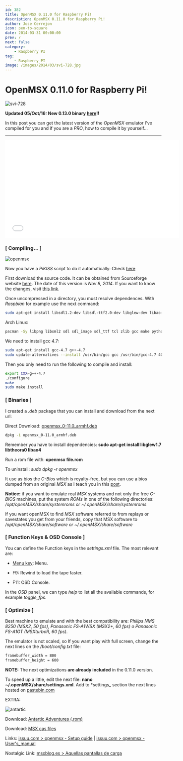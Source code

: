 ```yaml
---
id: 382
title: OpenMSX 0.11.0 for Raspberry Pi!
description: OpenMSX 0.11.0 for Raspberry Pi!
author: Jose Cerrejon
icon: pen-to-square
date: 2014-03-31 00:00:00
prev: /
next: false
category:
    - Raspberry PI
tag:
    - Raspberry PI
image: /images/2014/03/svi-728.jpg
---
```


# OpenMSX 0.11.0 for Raspberry Pi!

![svi-728](/images/2014/03/svi-728.jpg)

**Updated 05/Oct/16: New 0.13.0 binary [here](/post.php?id=748)!!**

In this post you can get the latest version of the _OpenMSX_ emulator I've compiled for you and if you are a _PRO_, how to compile it by yourself...

---

<iframe width="560" height="315" src="//www.youtube.com/embed/A4CcJX2AqvA" frameborder="0" allowfullscreen></iframe>

### [ Compiling... ]

![openmsx](/images/2014/03/compiling_openmsx.jpg)

Now you have a _PiKISS_ script to do it automatically: Check [here](https://raw.githubusercontent.com/jmcerrejon/PiKISS/master/scripts/emus/msx.sh)

First download the source code. It can be obtained from Sourceforge website [here](https://downloads.sourceforge.net/openmsx/openmsx-0.10.0.tar.gz). The date of this version is _Nov 8, 2014_. If you want to know the changes, visit [this link](https://sourceforge.net/projects/openmsx/files/openmsx/0.11.0/).

Once uncompressed in a directory, you must resolve dependences. With _Raspbian_ for example use the next command:

```bash
sudo apt-get install libsdl1.2-dev libsdl-ttf2.0-dev libglew-dev libao-dev libogg-dev libtheora-dev libxml2-dev libvorbis-dev tcl-dev
```

Arch Linux:

```bash
pacman -Sy libpng libxml2 sdl sdl_image sdl_ttf tcl zlib gcc make python-2
```

We need to install gcc 4.7:

```bash
sudo apt-get install gcc-4.7 g++-4.7
sudo update-alternatives --install /usr/bin/gcc gcc /usr/bin/gcc-4.7 40 --slave /usr/bin/g++ g++ /usr/bin/g++-4.7
```

Then you only need to run the following to compile and install:

```bash
export CXX=g++-4.7
./configure
make
sudo make install
```

### [ Binaries ]

I created a _.deb_ package that you can install and download from the next url:

Direct Download: [openmsx_0-11.0_armhf.deb](/res/openmsx_0-11.0_armhf.deb)

```bash
dpkg -i openmsx_0-11.0_armhf.deb
```

Remember you have to install dependencies: **sudo apt-get install libglew1.7 libtheora0 libao4**

Run a rom file with: **openmsx file.rom**

To uninstall: _sudo dpkg -r openmsx_

It use as bios the _C-Bios_ which is royalty-free, but you can use a bios dumped from an original _MSX_ as I teach you in this [post](/post.php?id=64).

**Notice:** if you want to emulate real _MSX_ systems and not only the free _C-BIOS_ machines, put the system _ROMs_ in one of the following directories: _/opt/openMSX/share/systemroms or ~/.openMSX/share/systemroms_

If you want openMSX to find _MSX_ software referred to from replays or savestates you get from your friends, copy that MSX software to _/opt/openMSX/share/software or ~/.openMSX/share/software_

### [ Function Keys & OSD Console ]

You can define the Function keys in the _settings.xml_ file. The most relevant are:

-   [Menu key](https://en.wikipedia.org/wiki/Menu_key): Menu.

-   F9: Rewind to load the tape faster.

-   F11: OSD Console.

In the _OSD_ panel, we can type _help_ to list all the available commands, for example _toggle_fps_.

### [ Optimize ]

Best machine to emulate and with the best compatibility are: _Philips NMS 8250 (MSX2, 50 fps), Panasonic FS-A1WSX (MSX2+, 60 fps) o Panasonic FS-A1GT (MSXturboR, 60 fps)_.

The emulator is not scaled, so If you want play with full screen, change the next lines on the _/boot/config.txt_ file:

```bash
framebuffer_width = 800
framebuffer_height = 600
```

**NOTE:** The next optimizations **are already included** in the 0.11.0 version.

To speed up a little, edit the next file: **nano ~/.openMSX/share/settings.xml**. Add to \*settings\_ section the next lines hosted on [pastebin.com](https://pastebin.com/uk0T0Gk8)

EXTRA:

![antartic](/images/2014/03/antartic.jpg)

Download: [Antartic Adventures (.rom)](/res/antartic.zip)

Download: [MSX cas files](https://msxcas.webcindario.com)

Links: [issuu.com > openmsx - Setup guide](https://issuu.com/paulovolkova/docs/openmsx_-_setup_guide) | [issuu.com > openmsx - User's_manual](https://issuu.com/paulovolkova/docs/openmsx_-_user_s_manual)

Nostalgic Link: [msxblog.es > Aquellas pantallas de carga](https://www.msxblog.es/aquellas-pantallas-de-carga/)
